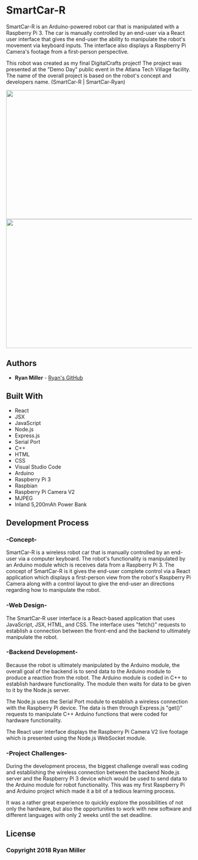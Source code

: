 # SmartCar-R

SmartCar-R is an Arduino-powered robot car that is manipulated with a Raspberry Pi 3. The car is manually controlled by an end-user 
via a React user interface that gives the end-user the ability to manipulate the robot's movement via keyboard inputs. The interface 
also displays a Raspberry Pi Camera's footage from a first-person perspective.

This robot was created as my final DigitalCrafts project! The project was presented at the "Demo Day" public event in the Atlana 
Tech Village facility. The name of the overall project is based on the robot's concept and developers name. (SmartCar-R | SmartCar-Ryan)

<img src="screenshots/screen1" width="600" height="350"/>
<img src="screenshots/screen2" width="600" height="350"/>

## Authors
* **Ryan Miller** - [Ryan's GitHub](https://github.com/Ryan330)


## Built With
* React
* JSX
* JavaScript
* Node.js
* Express.js
* Serial Port
* C++
* HTML
* CSS
* Visual Studio Code
* Arduino
* Raspberry Pi 3
* Raspbian
* Raspberry Pi Camera V2
* MJPEG
* Inland 5,200mAh Power Bank


## Development Process
### -Concept-
SmartCar-R is a wireless robot car that is manually controlled by an end-user via a computer keyboard. The robot's functionality is 
manipulated by an Arduino module which is receives data from a Raspberry Pi 3. The concept of SmartCar-R is it gives the end-user 
complete control via a React application which displays a first-person view from the robot's Raspberry Pi Camera along with a control 
layout to give the end-user an directions regarding how to manipulate the robot.

### -Web Design-
The SmartCar-R user interface is a React-based application that uses JavaScript, JSX, HTML, and CSS. The interface uses "fetch()" 
requests to establish a connection between the front-end and the backend to ultimately manipulate the robot.

### -Backend Development-
Because the robot is ultimately manipulated by the Arduino module, the overall goal of the backend is to send data to the Arduino 
module to produce a reaction from the robot. The Arduino module is coded in C++ to establish hardware functionality. The module then 
waits for data to be given to it by the Node.js server. 

The Node.js uses the Serial Port module to establish a wireless connection with the Raspberry Pi device. The data is then through 
Express.js "get()" requests to manipulate C++ Arduino functions that were coded for hardware functionality.

The React user interface displays the Raspberry Pi Camera V2 live footage which is presented using the Node.js WebSocket module.

### -Project Challenges-
During the development process, the biggest challenge overall was coding and establishing the wireless connection between the backend 
Node.js server and the Raspberry Pi 3 device which would be used to send data to the Arduino module for robot functionality. This was my 
first Raspberry Pi and Arduino project which made it a bit of a tedious learning process. 

It was a rather great experience to quickly explore the possibilities of not only the hardware, but also the opportunities to work with new 
software and different languages with only 2 weeks until the set deadline.


## License
### Copyright 2018 Ryan Miller
